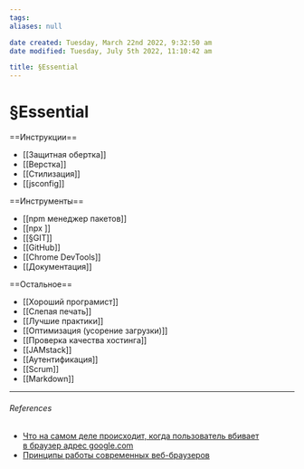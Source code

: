 ```yaml
---
tags: 
aliases: null

date created: Tuesday, March 22nd 2022, 9:32:50 am
date modified: Tuesday, July 5th 2022, 11:10:42 am

title: §Essential
---
```


# §Essential

==Инструкции==

- [[Защитная обертка]]
- [[Верстка]]
- [[Стилизация]]
- [[jsconfig]]

==Инструменты==

- [[npm менеджер пакетов]]
- [[npx ]]
- [[§GIT]]
- [[GitHub]]
- [[Chrome DevTools]]
- [[Документация]]

==Остальное==

- [[Хороший програмист]]
- [[Слепая печать]]
- [[Лучшие практики]]
- [[Оптимизация (усорение загрузки)]]
- [[Проверка качества хостинга]]
- [[JAMstack]]
- [[Аутентификация]]
- [[Scrum]]
- [[Markdown]]

---

###### References

- [Что на самом деле происходит, когда пользователь вбивает в браузер адрес google.com](https://htmlacademy.ru/blog/education/what/brauzer-google)
- [Принципы работы современных веб-браузеров](https://www.html5rocks.com/ru/tutorials/internals/howbrowserswork/)
